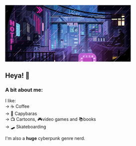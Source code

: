 <img src="./cyberpunk-bg.gif" style="width: 80%" />

## Heya! 👋

### A bit about me:

I like:\
→ ☕ Coffee \
→ 🥥 Capybaras \
→ 📺 Cartoons, 🎮video games and 📚books \
→ 🛹 Skateboarding

I'm also a **huge** cyberpunk genre nerd.
